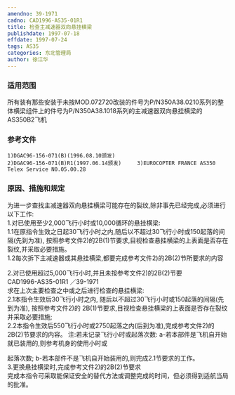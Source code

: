 ```yaml
---
amendno: 39-1971  
cadno: CAD1996-AS35-01R1  
title: 检查主减速器双向悬挂横梁  
publishdate: 1997-07-18  
effdate: 1997-07-24  
tags: AS35  
categories: 东北管理局  
author: 徐江华  
---
```

  
### 适用范围  
所有装有那些安装于未按MOD.072720改装的件号为P/N350A38.0210系列的整体横梁组件上的件号为P/N350A38.1018系列的主减速器双向悬挂横梁的AS350B2飞机  
  
<!--more-->  
### 参考文件  
    1)DGAC96-156-071(B)(1996.08.10颁发)  
    2)DGAC96-156-071(B)R1(1997.06.14颁发)     3)EUROCOPTER FRANCE AS350 Telex Service N0.05.00.28  
  
### 原因、措施和规定  
为进一步查找主减速器双向悬挂横梁可能存在的裂纹,除非事先已经完成,必须进行以下工作:  
1.对已使用至少2,000飞行小时或10,000循环的悬挂横梁:  
1.1在原指令生效之日起30飞行小时之内,随后以不超过30飞行小时或150起落的间隔(先到为准), 按照参考文件2)的2B(1)节要求,目视检查悬挂横梁的上表面是否存在裂纹,并采取必要措施。  
1.2每次拆下主减速器或其悬挂横梁,都要完成参考文件2)的2B(2)节所要求的内容  
  
2.对已使用超过5,000飞行小时,并且未按参考文件2)的2B(2)节要  
      CAD1996-AS35-01R1   ／39-1971  
求在上次主要检查之中或之后进行检查的悬挂横梁:  
2.1本指令生效后30飞行小时之内, 随后以不超过30飞行小时或150起落的间隔(先到为准), 按照参考文件2)的 2B(1)节要求,目视检查悬挂横梁的上表面是否存在裂纹并采取必要措施;  
     2.2本指令生效后550飞行小时或2750起落之内(后到为准),完成参考文件2)的2B(2)节要求的内容。 注:若未记录飞行小时或起落次数:      a-若本部件是飞机自开始就已装用的,则参考机身的使用小时或  
  
起落次数; b-若本部件不是飞机自开始装用的,则完成2.1节要求的工作。  
    3.更换悬挂横梁时,完成参考文件2)的2B(2)节要求  
    完成本指令可采取能保证安全的替代方法或调整完成的时间，但必须得到适航当局的批准。  

